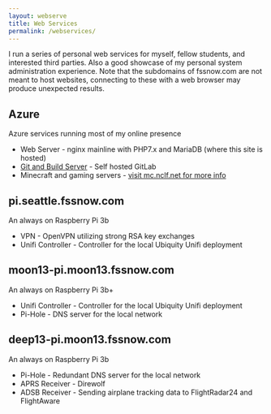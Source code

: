 ```yaml
---
layout: webserve
title: Web Services
permalink: /webservices/
---
```


I run a series of personal web services for myself, fellow students, and
interested third parties.  Also a good showcase of my personal system administration
experience.  Note that the subdomains of fssnow.com are not meant to host websites,
connecting to these with a web browser may produce unexpected results.

## Azure

Azure services running most of my online presence

* Web Server - nginx mainline with PHP7.x and MariaDB (where this site is hosted)
* [Git and Build Server](https://git.nclf.net) - Self hosted GitLab
* Minecraft and gaming servers -  [visit mc.nclf.net for more info](https://mc.nclf.net)

## pi.seattle.fssnow.com

An always on Raspberry Pi 3b

* VPN - OpenVPN utilizing strong RSA key exchanges
* Unifi Controller - Controller for the local Ubiquity Unifi deployment

## moon13-pi.moon13.fssnow.com

An always on Raspberry Pi 3b+

* Unifi Controller - Controller for the local Ubiquity Unifi deployment
* Pi-Hole - DNS server for the local network

## deep13-pi.moon13.fssnow.com

An always on Raspberry Pi 3b

* Pi-Hole - Redundant DNS server for the local network
* APRS Receiver - Direwolf
* ADSB Receiver - Sending airplane tracking data to FlightRadar24 and FlightAware
